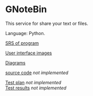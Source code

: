 # GNoteBin

This service for share your text or files.

Language: Python.

[SRS of program](https://github.com/Anton-Euro/gnotebin-lab/blob/main/Requirements/SRS.md)

[User interface images](https://github.com/Anton-Euro/gnotebin-lab/tree/main/Mockups)

[Diagrams](https://github.com/Anton-Euro/gnotebin-lab/tree/main/Diagrams)

[source code]() _not implemented_

[Test plan]() _not implemented_ <br>
[Test results]() _not implemented_
